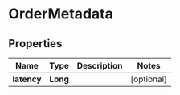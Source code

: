 # OrderMetadata

## Properties
Name | Type | Description | Notes
------------ | ------------- | ------------- | -------------
**latency** | **Long** |  |  [optional]
